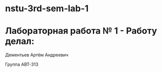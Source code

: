 # nstu-3rd-sem-lab-1

# Лабораторная работа № 1 - Работу делал:
Дементьев Артём Андреевич

Группа АВТ-313



